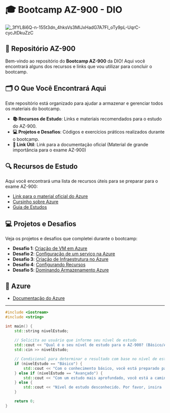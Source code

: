 # 🎓 Bootcamp AZ-900 - DIO 

![_3fYL8i6Q-n-155t3dn_4hksVs3MIJxHadG7A7FI_oTy9pL-UqrC-cycJtDkuZzC](https://github.com/user-attachments/assets/1ffece00-af0f-4c54-b2f0-bc53f163b116)

## 📁 Repositório AZ-900

Bem-vindo ao repositório do **Bootcamp AZ-900** da DIO! Aqui você encontrará alguns dos recursos e links que vou utilizar para concluir o bootcamp.

## 🗂️ O Que Você Encontrará Aqui

Este repositório está organizado para ajudar a armazenar e gerenciar todos os materiais do bootcamp.

- **📚 Recursos de Estudo**: Links e materiais recomendados para o estudo do AZ-900.
- **💻 Projetos e Desafios**: Códigos e exercícios práticos realizados durante o bootcamp.
- **🔗 Link Útil**: Link para a documentação oficial (Material de grande importância para o exame AZ-900)

## 🔍 Recursos de Estudo

Aqui você encontrará uma lista de recursos úteis para se preparar para o exame AZ-900:

- [Link para o material oficial do Azure](https://docs.microsoft.com/azure/)
- [Cursinho sobre Azure](https://www.youtube.com/watch?v=h5PNYnwApkM&list=LL&index=9)
- [Guia de Estudos](https://medium.com/@shalinds/my-two-week-journey-to-passing-the-az-900-exam-122f5f1e3732)

## 💻 Projetos e Desafios

Veja os projetos e desafios que completei durante o bootcamp:

- **Desafio 1**: [Criação de VM em Azure](https://github.com/GuylhermeI/desafio-azure-dio/blob/main/Desafio%2301%20-%20Cria%C3%A7%C3%A3o-de-VM-em-Azure.md)
- **Desafio 2**: [Configuração de um serviço na Azure](https://github.com/GuylhermeI/desafio-azure-dio/blob/main/Desafio%2302%20-%20Inst%C3%A2ncia%20de%20Banco%20de%20Dados.md)
- **Desafio 3**: [Criação de Infraestrutura no Azure](https://github.com/GuylhermeI/desafio-azure-dio/blob/main/Desafio%2303%20-%20Construindo-Arquiteturas_no_Azure.md)
- **Desafio 4**: [Configurando Recursos](https://github.com/GuylhermeI/desafio-azure-dio/blob/main/Desafio%2304%20-%20Configurando-Recursos.md)
- **Desafio 5**: [Dominando Armazenamento Azure](https://github.com/GuylhermeI/desafio-azure-dio/blob/main/Desafio%2305%20-%20Adominando-Armazenamento-Azure.md)

## 🔗 Azure

- [Documentação do Azure](https://docs.microsoft.com/azure/)

---

```cpp
#include <iostream>
#include <string>

int main() {
    std::string nivelEstudo;
    
    // Solicita ao usuário que informe seu nível de estudo
    std::cout << "Qual é o seu nível de estudo para o AZ-900? (Básico/Avançado): ";
    std::cin >> nivelEstudo;

    // Condicional para determinar o resultado com base no nível de estudo
    if (nivelEstudo == "Básico") {
        std::cout << "Com o conhecimento básico, você está preparado para passar no AZ-900!" << std::endl;
    } else if (nivelEstudo == "Avançado") {
        std::cout << "Com um estudo mais aprofundado, você está a caminho de se tornar um especialista em Azure!" << std::endl;
    } else {
        std::cout << "Nível de estudo desconhecido. Por favor, insira 'Básico' ou 'Avançado'." << std::endl;
    }

    return 0;
}

```
